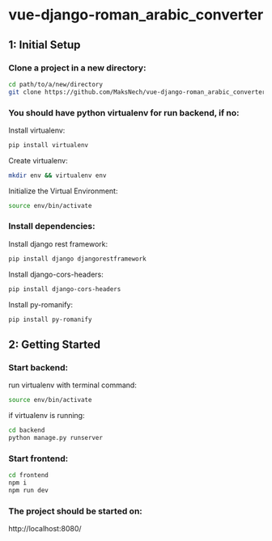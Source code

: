 # vue-django-roman_arabic_converter

## 1: Initial Setup

### Clone a project in a new directory:
```bash
cd path/to/a/new/directory
git clone https://github.com/MaksNech/vue-django-roman_arabic_converter.git
```

### You should have python virtualenv for run backend, if no:
Install virtualenv:
```bash
pip install virtualenv
```
Create virtualenv:
```bash
mkdir env && virtualenv env
```
Initialize the Virtual Environment:
```bash
source env/bin/activate
```

### Install dependencies:
Install django rest framework: 
```bash
pip install django djangorestframework
```
Install django-cors-headers:
```bash
pip install django-cors-headers
```
Install py-romanify:
```bash
pip install py-romanify
```

## 2: Getting Started

### Start backend:
run virtualenv with terminal command:
```bash
source env/bin/activate
```
if virtualenv is running:
```bash
cd backend
python manage.py runserver
```

### Start frontend:
```bash
cd frontend
npm i
npm run dev
```
### The project should be started on:
http://localhost:8080/

